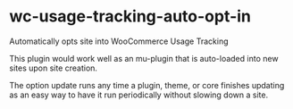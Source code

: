 # wc-usage-tracking-auto-opt-in
Automatically opts site into WooCommerce Usage Tracking

This plugin would work well as an mu-plugin that is auto-loaded into new sites upon site creation.

The option update runs any time a plugin, theme, or core finishes updating as an easy way to have it run periodically without slowing down a site.